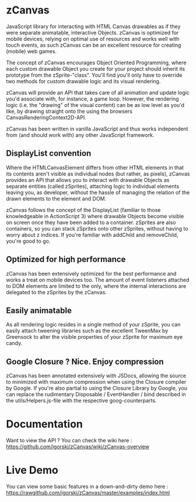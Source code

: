 zCanvas
=======

JavaScript library for interacting with HTML Canvas drawables as if they were separate animatable, interactive Objects.
zCanvas is optimized for mobile devices, relying on optimal use of resources and works well with touch events, as such
zCanvas can be an excellent resource for creating (mobile) web games.

The concept of zCanvas encourages Object Oriented Programming, where each custom drawable Object you create for your
project should inherit its prototype from the zSprite-"class". You'll find you'll only have to override two methods
for custom drawable logic and its visual rendering.

zCanvas will provide an API that takes care of all animation and update logic you'd associate with, for instance, a game
loop. However, the rendering logic (i.e. the "drawing" of the visual content) can be as low level as you'd like, by
drawing straight onto the <canvas> using the browsers CanvasRenderingContext2D-API.

zCanvas has been written in vanilla JavaScript and thus works independent from (and should work with) any other
JavaScript framework.

DisplayList convention
----------------------

Where the HTMLCanvasElement differs from other HTML elements in that its contents aren't visible as individual nodes (but rather, as pixels), zCanvas
provides an API that allows you to interact with drawable Objects as separate entities (called zSprites), attaching logic to individual
elements leaving you, as developer, without the hassle of managing the relation of the drawn elements to the <canvas> element and DOM.

zCanvas follows the concept of the DisplayList (familiar to those knowledgeable in ActionScript 3) where drawable Objects
become visible on screen once they have been added to a container. zSprites are also containers, so you can stack zSprites
onto other zSprites, without having to worry about z indices. If you're familiar with addChild and removeChild, you're good to go.

Optimized for high performance
------------------------------

zCanvas has been extensively optimized for the best performance and works a treat on mobile devices too. The amount of
event listeners attached to DOM elements are limited to the <canvas> only, where the internal interactions are delegated
to the zSprites by the zCanvas.

Easily animatable
-----------------

As all rendering logic resides in a single method of your zSprite, you can easily attach tweening libraries such as
the excellent TweenMax by Greensock to alter the visible properties of your zSprite for maximum eye candy.

Google Closure ? Nice. Enjoy compression
----------------------------------------

zCanvas has been annotated extensively with JSDocs, allowing the source to minimized with maximum compression when using the
Closure compiler by Google. If you're also partial to using the Closure Library by Google, you can replace the rudimentary
Disposable / EventHandler / bind described in the utils/Helpers.js-file with the respective goog-counterparts.

Documentation
=============

Want to view the API ? You can check the wiki here : https://github.com/igorski/zCanvas/wiki/zCanvas-overview

Live Demo
=========

You can view some basic features in a down-and-dirty demo here : https://rawgithub.com/igorski/zCanvas/master/examples/index.html
